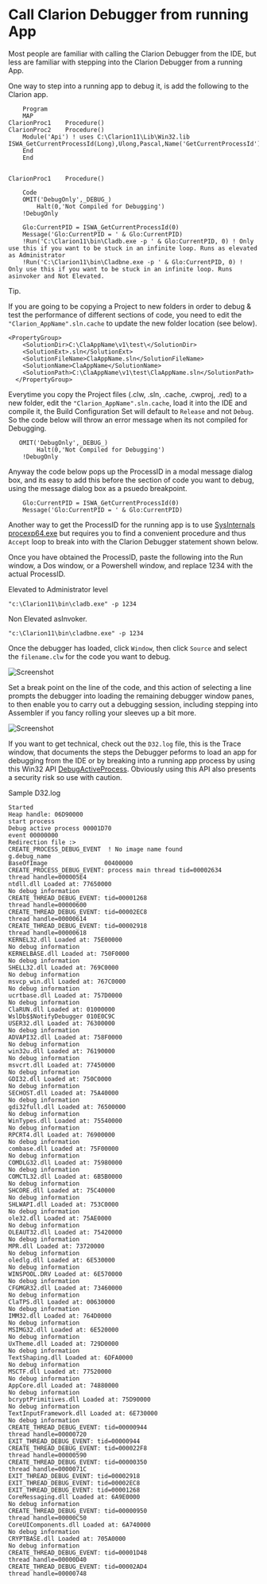 # Call Clarion Debugger from running App

Most people are familiar with calling the Clarion Debugger from the IDE, but less are familiar with stepping into the Clarion Debugger from a running App.


One way to step into a running app to debug it, is add the following to the Clarion app.

```clarion
    Program
    MAP
ClarionProc1    Procedure()
ClarionProc2    Procedure()
    Module('Api') ! uses C:\Clarion11\Lib\Win32.lib
ISWA_GetCurrentProcessId(Long),Ulong,Pascal,Name('GetCurrentProcessId')
    End
    End
    
    
ClarionProc1    Procedure()

    Code
    OMIT('DebugOnly',_DEBUG_)
        Halt(0,'Not Compiled for Debugging')
    !DebugOnly
    
    Glo:CurrentPID = ISWA_GetCurrentProcessId(0)
    Message('Glo:CurrentPID = ' & Glo:CurrentPID)
    !Run('C:\Clarion11\bin\Cladb.exe -p ' & Glo:CurrentPID, 0) ! Only use this if you want to be stuck in an infinite loop. Runs as elevated as Administrator
    !Run('C:\Clarion11\bin\Cladbne.exe -p ' & Glo:CurrentPID, 0) ! Only use this if you want to be stuck in an infinite loop. Runs asinvoker and Not Elevated.
```

Tip.

If you are going to be copying a Project to new folders in order to debug & test the performance of different sections of code, you need to edit the ```"Clarion_AppName".sln.cache``` to update the new folder location (see below).

```
<PropertyGroup>
    <SolutionDir>C:\ClaAppName\v1\test\</SolutionDir>
    <SolutionExt>.sln</SolutionExt>
    <SolutionFileName>ClaAppName.sln</SolutionFileName>
    <SolutionName>ClaAppName</SolutionName>
    <SolutionPath>C:\ClaAppName\v1\test\ClaAppName.sln</SolutionPath>
  </PropertyGroup>
```


Everytime you copy the Project files (.clw, .sln, .cache, .cwproj, .red) to a new folder, edit the ```"Clarion_AppName".sln.cache```, load it into the IDE and compile it, the Build Configuration Set will default to ```Release``` and not ```Debug```. So the code below will throw an error message when its not compiled for Debugging.

```clarion
   OMIT('DebugOnly',_DEBUG_)
        Halt(0,'Not Compiled for Debugging')
    !DebugOnly
```


Anyway the code below pops up the ProcessID in a modal message dialog box, and its easy to add this before the section of code you want to debug, using the message dialog box as a psuedo breakpoint.

```clarion
    Glo:CurrentPID = ISWA_GetCurrentProcessId(0)
    Message('Glo:CurrentPID = ' & Glo:CurrentPID)
```



 Another way to get the ProcessID for the running app is to use [SysInternals procexp64.exe](https://learn.microsoft.com/en-us/sysinternals/downloads/process-explorer) but requires you to find a convenient procedure and thus ```Accept``` loop to break into with the Clarion Debugger statement shown below.

Once you have obtained the ProcessID, paste the following into the Run window, a Dos window, or a Powershell window, and replace 1234 with the actual ProcessID.

Elevated to Administrator level
```
"c:\Clarion11\bin\cladb.exe" -p 1234
```

Non Elevated asInvoker.
```
"c:\Clarion11\bin\cladbne.exe" -p 1234
```

Once the debugger has loaded, click ```Window```, then click ```Source``` and select the ```filename.clw``` for the code you want to debug.

![Screenshot](https://github.com/Intelligent-Silicon/Call-Clarion-Debugger-from-running-App/blob/main/SelectSourceCLW.png)

Set a break point on the line of the code, and this action of selecting a line prompts the debugger into loading the remaining debugger window panes, to then enable you to carry out a debugging session, including stepping into Assembler if you fancy rolling your sleeves up a bit more.

![Screenshot](https://github.com/Intelligent-Silicon/Call-Clarion-Debugger-from-running-App/blob/main/ClarionDebugger.png)




If you want to get technical, check out the ```D32.log``` file, this is the Trace window, that documents the steps the Debugger peforms to load an app for debugging from the IDE or by breaking into a running app process by using this Win32 API [DebugActiveProcess](https://learn.microsoft.com/en-us/windows/win32/api/debugapi/nf-debugapi-debugactiveprocess). Obviously using this API also presents a security risk so use with caution.

Sample D32.log
``` 
Started 
Heap handle: 06D90000
start process 
Debug active process 00001D70
event 00000000
Redirection file :> 
CREATE_PROCESS_DEBUG_EVENT  ! No image name found
g.debug_name 
BaseOfImage                00400000
CREATE_PROCESS_DEBUG_EVENT: process main thread tid=00002634
thread handle=000005E4
ntdll.dll Loaded at: 77650000
No debug information
CREATE_THREAD_DEBUG_EVENT: tid=00001268
thread handle=00000600
CREATE_THREAD_DEBUG_EVENT: tid=00002EC8
thread handle=00000614
CREATE_THREAD_DEBUG_EVENT: tid=00002918
thread handle=00000618
KERNEL32.dll Loaded at: 75E00000
No debug information
KERNELBASE.dll Loaded at: 750F0000
No debug information
SHELL32.dll Loaded at: 769C0000
No debug information
msvcp_win.dll Loaded at: 767C0000
No debug information
ucrtbase.dll Loaded at: 757D0000
No debug information
ClaRUN.dll Loaded at: 01000000
WslDb$$NotifyDebugger 010E0C9C
USER32.dll Loaded at: 76300000
No debug information
ADVAPI32.dll Loaded at: 758F0000
No debug information
win32u.dll Loaded at: 76190000
No debug information
msvcrt.dll Loaded at: 77450000
No debug information
GDI32.dll Loaded at: 750C0000
No debug information
SECHOST.dll Loaded at: 75A40000
No debug information
gdi32full.dll Loaded at: 76500000
No debug information
WinTypes.dll Loaded at: 75540000
No debug information
RPCRT4.dll Loaded at: 76900000
No debug information
combase.dll Loaded at: 75F00000
No debug information
COMDLG32.dll Loaded at: 75980000
No debug information
COMCTL32.dll Loaded at: 6B5B0000
No debug information
SHCORE.dll Loaded at: 75C40000
No debug information
SHLWAPI.dll Loaded at: 753C0000
No debug information
ole32.dll Loaded at: 75AE0000
No debug information
OLEAUT32.dll Loaded at: 75420000
No debug information
MPR.dll Loaded at: 73720000
No debug information
oledlg.dll Loaded at: 6E530000
No debug information
WINSPOOL.DRV Loaded at: 6E570000
No debug information
CFGMGR32.dll Loaded at: 73460000
No debug information
ClaTPS.dll Loaded at: 00630000
No debug information
IMM32.dll Loaded at: 764D0000
No debug information
MSIMG32.dll Loaded at: 6E520000
No debug information
UxTheme.dll Loaded at: 729D0000
No debug information
TextShaping.dll Loaded at: 6DFA0000
No debug information
MSCTF.dll Loaded at: 77520000
No debug information
AppCore.dll Loaded at: 74880000
No debug information
bcryptPrimitives.dll Loaded at: 75D90000
No debug information
TextInputFramework.dll Loaded at: 6E730000
No debug information
CREATE_THREAD_DEBUG_EVENT: tid=00000944
thread handle=00000720
EXIT_THREAD_DEBUG_EVENT: tid=00000944
CREATE_THREAD_DEBUG_EVENT: tid=000022F8
thread handle=00000590
CREATE_THREAD_DEBUG_EVENT: tid=00000350
thread handle=0000071C
EXIT_THREAD_DEBUG_EVENT: tid=00002918
EXIT_THREAD_DEBUG_EVENT: tid=00002EC8
EXIT_THREAD_DEBUG_EVENT: tid=00001268
CoreMessaging.dll Loaded at: 6A9E0000
No debug information
CREATE_THREAD_DEBUG_EVENT: tid=00000950
thread handle=00000C50
CoreUIComponents.dll Loaded at: 6A740000
No debug information
CRYPTBASE.dll Loaded at: 705A0000
No debug information
CREATE_THREAD_DEBUG_EVENT: tid=00001D48
thread handle=00000D40
CREATE_THREAD_DEBUG_EVENT: tid=00002AD4
thread handle=00000748
```
